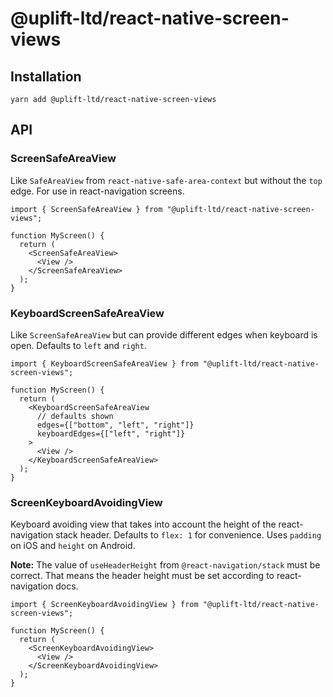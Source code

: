 # @uplift-ltd/react-native-screen-views

## Installation

    yarn add @uplift-ltd/react-native-screen-views

## API

### ScreenSafeAreaView

Like `SafeAreaView` from `react-native-safe-area-context` but without the `top` edge. For use in
react-navigation screens.

```tsx
import { ScreenSafeAreaView } from "@uplift-ltd/react-native-screen-views";

function MyScreen() {
  return (
    <ScreenSafeAreaView>
      <View />
    </ScreenSafeAreaView>
  );
}
```

### KeyboardScreenSafeAreaView

Like `ScreenSafeAreaView` but can provide different edges when keyboard is open. Defaults to `left`
and `right`.

```tsx
import { KeyboardScreenSafeAreaView } from "@uplift-ltd/react-native-screen-views";

function MyScreen() {
  return (
    <KeyboardScreenSafeAreaView
      // defaults shown
      edges={["bottom", "left", "right"]}
      keyboardEdges={["left", "right"]}
    >
      <View />
    </KeyboardScreenSafeAreaView>
  );
}
```

### ScreenKeyboardAvoidingView

Keyboard avoiding view that takes into account the height of the react-navigation stack header.
Defaults to `flex: 1` for convenience. Uses `padding` on iOS and `height` on Android.

**Note:** The value of `useHeaderHeight` from `@react-navigation/stack` must be correct. That means
the header height must be set according to react-navigation docs.

```tsx
import { ScreenKeyboardAvoidingView } from "@uplift-ltd/react-native-screen-views";

function MyScreen() {
  return (
    <ScreenKeyboardAvoidingView>
      <View />
    </ScreenKeyboardAvoidingView>
  );
}
```
